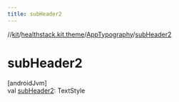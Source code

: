```yaml
---
title: subHeader2
---
```

//[kit](../../../index.html)/[healthstack.kit.theme](../index.html)/[AppTypography](index.html)/[subHeader2](sub-header2.html)



# subHeader2



[androidJvm]\
val [subHeader2](sub-header2.html): TextStyle





